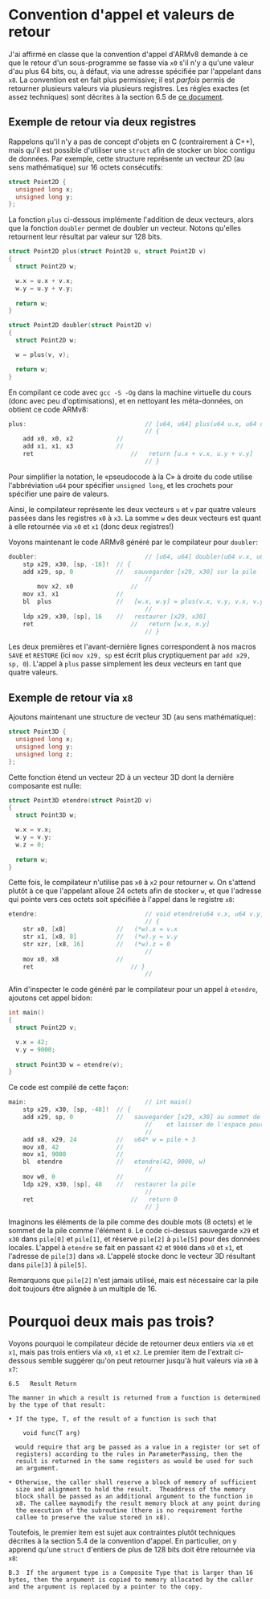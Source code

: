 # Convention d'appel et valeurs de retour

J'ai affirmé en classe que la convention d'appel d'ARMv8 demande à ce
que le retour d'un sous-programme se fasse via ```x0``` s'il n'y a
qu'une valeur d'au plus 64 bits, ou, à défaut, via une adresse
spécifiée par l'appelant dans ```x8```. La convention est en fait plus
permissive; il est *parfois* permis de retourner plusieurs valeurs via
plusieurs registres. Les règles exactes (et assez techniques) sont
décrites à la section 6.5 de [ce
document](https://github.com/ARM-software/abi-aa/releases/download/2020Q4/aapcs64.pdf).

## Exemple de retour via deux registres

Rappelons qu'il n'y a pas de concept d'objets en C (contrairement à
C++), mais qu'il est possible d'utiliser une ```struct``` afin de
stocker un bloc contigu de données. Par exemple, cette structure
représente un vecteur 2D (au sens mathématique) sur 16 octets
consécutifs:

```c
struct Point2D {
  unsigned long x;
  unsigned long y;
};
```

La fonction ```plus``` ci-dessous implémente l'addition de deux
vecteurs, alors que la fonction ```doubler``` permet de doubler un
vecteur. Notons qu'elles retournent leur résultat par valeur sur 128
bits.

```c
struct Point2D plus(struct Point2D u, struct Point2D v)
{
  struct Point2D w;

  w.x = u.x + v.x;
  w.y = u.y + v.y;
  
  return w;
}

struct Point2D doubler(struct Point2D v)
{
  struct Point2D w;

  w = plus(v, v);

  return w;
}
```

En compilant ce code avec ```gcc -S -Og``` dans la machine virtuelle
du cours (donc avec peu d'optimisations), et en nettoyant les
méta-données, on obtient ce code ARMv8:

```c
plus:                                 // [u64, u64] plus(u64 u.x, u64 u.y, u64 v.x, u64 v.y)
                                      // {
	add	x0, x0, x2            //
	add	x1, x1, x3            //
	ret                           //   return [u.x + v.x, u.y + v.y]
                                      // }
```

Pour simplifier la notation, le «pseudocode à la C» à droite du code
utilise l'abbréviation ```u64``` pour spécifier ```unsigned long```,
et les crochets pour spécifier une paire de valeurs.

Ainsi, le compilateur représente les deux vecteurs ```u``` et ```v```
par quatre valeurs passées dans les registres ```x0``` à ```x3```. La
somme ```w``` des deux vecteurs est quant à elle retournée via
```x0``` et ```x1``` (donc deux registres!)

Voyons maintenant le code ARMv8 généré par le compilateur pour
```doubler```:

```c
doubler:                              // [u64, u64] doubler(u64 v.x, u64 v.y)
	stp	x29, x30, [sp, -16]!  // {
	add	x29, sp, 0            //   sauvegarder [x29, x30] sur la pile
                                      //
        mov	x2, x0                //
	mov	x3, x1                //
	bl	plus                  //   [w.x, w.y] = plus(v.x, v.y, v.x, v.y)
                                      //
	ldp	x29, x30, [sp], 16    //   restaurer [x29, x30]
	ret                           //   return [w.x, x.y]
                                      // }
```

Les deux premières et l'avant-dernière lignes correspondent à nos
macros ```SAVE``` et ```RESTORE``` (ici ```mov x29, sp``` est écrit
plus cryptiquement par ```add x29, sp, 0```). L'appel à ```plus```
passe simplement les deux vecteurs en tant que quatre valeurs.

## Exemple de retour via ```x8```

Ajoutons maintenant une structure de vecteur 3D (au sens
mathématique):

```c
struct Point3D {
  unsigned long x;
  unsigned long y;
  unsigned long z;
};
```

Cette fonction étend un vecteur 2D à un vecteur 3D dont la dernière
composante est nulle:

```c
struct Point3D etendre(struct Point2D v)
{
  struct Point3D w;

  w.x = v.x;
  w.y = v.y;
  w.z = 0;
  
  return w;
}
```

Cette fois, le compilateur n'utilise pas ```x0``` à ```x2``` pour
retourner ```w```. On s'attend plutôt à ce que l'appelant alloue 24
octets afin de stocker ```w```, et que l'adresse qui pointe vers ces
octets soit spécifiée à l'appel dans le registre ```x8```:

```c
etendre:                              // void etendre(u64 v.x, u64 v.y, Point3D* w)
                                      // {
	str	x0, [x8]              //   (*w).x = v.x
	str	x1, [x8, 8]           //   (*w).y = v.y 
	str	xzr, [x8, 16]         //   (*w).z = 0
                                      //
	mov	x0, x8                //
	ret                           // }
                                      //
```

Afin d'inspecter le code généré par le compilateur pour un appel à
```etendre```, ajoutons cet appel bidon:

```c
int main()
{
  struct Point2D v;

  v.x = 42;
  v.y = 9000;
  
  struct Point3D w = etendre(v);
}
```

Ce code est compilé de cette façon:

```c
main:                                 // int main()
	stp	x29, x30, [sp, -48]!  // {
	add	x29, sp, 0            //   sauvegarder [x29, x30] au sommet de la pile
                                      //    et laisser de l'espace pour quatre double mots
                                      //
	add	x8, x29, 24           //   u64* w = pile + 3
	mov	x0, 42                //
	mov	x1, 9000              //   
	bl	etendre               //   etendre(42, 9000, w)
                                      //
	mov	w0, 0                 //
	ldp	x29, x30, [sp], 48    //   restaurer la pile
                                      //
	ret                           //   return 0
                                      // }
```

Imaginons les éléments de la pile comme des double mots (8 octets) et
le sommet de la pile comme l'élément ```0```. Le code ci-dessus
sauvegarde ```x29``` et ```x30``` dans ```pile[0]``` et ```pile[1]```,
et réserve ```pile[2]``` à ```pile[5]``` pour des données
locales. L'appel à ```etendre``` se fait en passant ```42``` et
```9000``` dans ```x0``` et ```x1```, et l'adresse de ```pile[3]```
dans ```x8```. L'appelé stocke donc le vecteur 3D résultant dans
```pile[3]``` à ```pile[5]```.

Remarquons que ```pile[2]``` n'est jamais utilisé, mais est nécessaire
car la pile doit toujours être alignée à un multiple de 16.

# Pourquoi deux mais pas trois?

Voyons pourquoi le compilateur décide de retourner deux entiers via
```x0``` et ```x1```, mais pas trois entiers via ```x0```, ```x1``` et
```x2```. Le premier item de l'extrait ci-dessous semble suggérer
qu'on peut retourner jusqu'à huit valeurs via ```x0``` à ```x7```:

```
6.5   Result Return

The manner in which a result is returned from a function is determined
by the type of that result:

• If the type, T, of the result of a function is such that

    void func(T arg)

  would require that arg be passed as a value in a register (or set of
  registers) according to the rules in ParameterPassing, then the
  result is returned in the same registers as would be used for such
  an argument.

• Otherwise, the caller shall reserve a block of memory of sufficient
  size and alignment to hold the result.  Theaddress of the memory
  block shall be passed as an additional argument to the function in
  x8. The callee maymodify the result memory block at any point during
  the execution of the subroutine (there is no requirement forthe
  callee to preserve the value stored in x8).
```

Toutefois, le premier item est sujet aux contraintes plutôt techniques
décrites à la section 5.4 de la convention d'appel. En particulier, on
y apprend qu'une ```struct``` d'entiers de plus de 128 bits doit être
retournée via ```x8```:

```
B.3  If the argument type is a Composite Type that is larger than 16
bytes, then the argument is copied to memory allocated by the caller
and the argument is replaced by a pointer to the copy.
```
